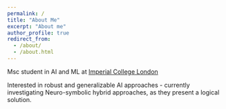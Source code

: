 ```yaml
---
permalink: /
title: "About Me"
excerpt: "About me"
author_profile: true
redirect_from: 
  - /about/
  - /about.html
---
```

Msc student in AI and ML at [Imperial College London](https://www.imperial.ac.uk/computing/research/artificial-intelligence/')

Interested in robust and generalizable AI approaches - currently investigating Neuro-symbolic hybrid approaches, as they present a logical solution.